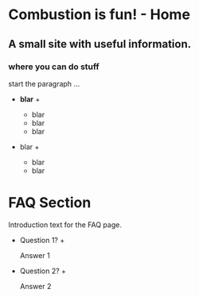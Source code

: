 # Combustion is fun! - Home

## A small site with useful information.
### where you can do stuff



start the paragraph ...


+ **blar** +

  - blar
  - blar
  - blar

+ blar +

  - blar
  - blar



# FAQ Section

Introduction text for the FAQ page.

+ Question 1? +

  Answer 1

+ Question 2? +

  Answer 2
